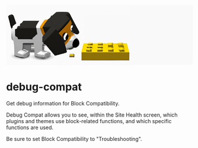![Debug Compat logo](images/banner-772x250.jpg "Debug Compat logo")

# debug-compat
Get debug information for Block Compatibility.

Debug Compat allows you to see, within the Site Health screen, which plugins and themes use block-related functions, and which specific functions are used.

Be sure to set Block Compatibility to "Troubleshooting".
